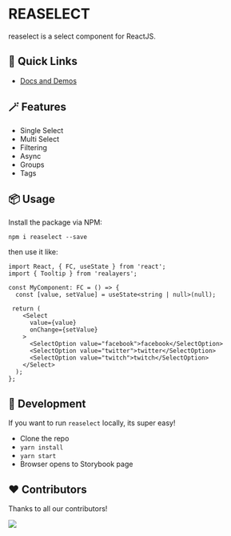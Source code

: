 # REASELECT
reaselect is a select component for ReactJS.

## 🚀 Quick Links
- [Docs and Demos](https://master--61dee6b62e6b2c004af20119.chromatic.com)

## 🪄 Features
- Single Select
- Multi Select
- Filtering
- Async
- Groups
- Tags

## 📦 Usage
Install the package via NPM:

```
npm i reaselect --save
```

then use it like:

```tsx
import React, { FC, useState } from 'react';
import { Tooltip } from 'realayers';

const MyComponent: FC = () => {
  const [value, setValue] = useState<string | null>(null);
 
 return (
    <Select
      value={value}
      onChange={setValue}
    >
      <SelectOption value="facebook">facebook</SelectOption>
      <SelectOption value="twitter">twitter</SelectOption>
      <SelectOption value="twitch">twitch</SelectOption>
    </Select>
  );
};
```

## 🔭 Development
If you want to run `reaselect` locally, its super easy!

- Clone the repo
- `yarn install`
- `yarn start`
- Browser opens to Storybook page

## ❤️ Contributors
Thanks to all our contributors!

<a href="https://github.com/reaviz/realayers/graphs/contributors"><img src="https://opencollective.com/reaviz/contributors.svg?width=890" /></a>
